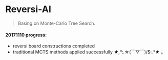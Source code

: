 # Reversi-AI
>  Basing on Monte-Carlo Tree Search.

#### 20171110 progress:

* reversi board constructions completed
* traditional MCTS methods applied successfully *★,°*:.☆(￣▽￣)/$:*.°★* 。